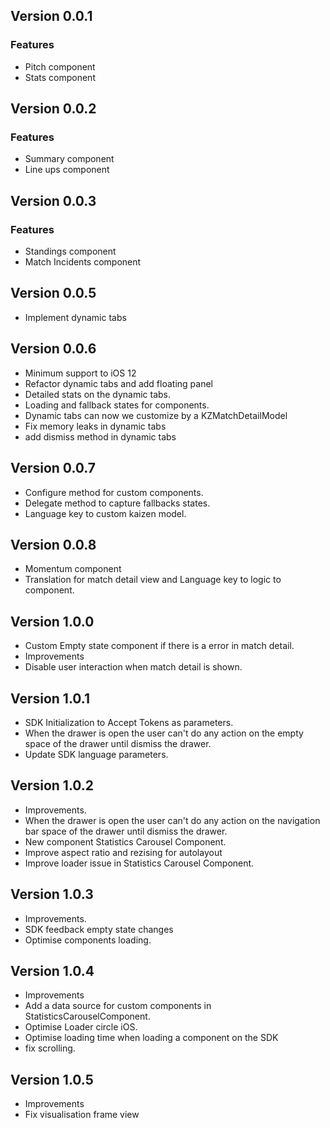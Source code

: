 ## Version 0.0.1
### Features
- Pitch component 
- Stats component

## Version 0.0.2
### Features
- Summary component
- Line ups component

## Version 0.0.3
### Features
- Standings component
- Match Incidents component

## Version 0.0.5
- Implement dynamic tabs

## Version 0.0.6
- Minimum support to iOS 12
- Refactor dynamic tabs and add floating panel
- Detailed stats on the dynamic tabs.
- Loading and fallback states for components.
- Dynamic tabs can now we customize by a KZMatchDetailModel
- Fix memory leaks in dynamic tabs
- add dismiss method in dynamic tabs

## Version 0.0.7

- Configure method for custom components.
- Delegate method to capture fallbacks states. 
- Language key to custom kaizen model.

## Version 0.0.8

- Momentum component
- Translation for match detail view and Language key to logic to component.

## Version 1.0.0
- Custom Empty state component if there is a error in match detail.
- Improvements 
- Disable user interaction when match detail is shown.

## Version 1.0.1
- SDK Initialization to Accept Tokens as parameters.
- When the drawer is open  the user can't do any action on the empty space of the drawer until dismiss the drawer.
- Update SDK language parameters.

## Version 1.0.2
- Improvements.
- When the drawer is open  the user can't do any action on the navigation bar space of the drawer until dismiss the drawer.
- New component Statistics Carousel Component.
- Improve aspect ratio and rezising for autolayout
- Improve loader issue in Statistics Carousel Component.

## Version 1.0.3
- Improvements.
- SDK feedback empty state changes
- Optimise components loading.

## Version 1.0.4
- Improvements
- Add a data source for custom components in StatisticsCarouselComponent.
- Optimise Loader circle iOS.
- Optimise loading time when loading a component on the SDK
- fix scrolling.

## Version 1.0.5
- Improvements
- Fix visualisation frame view

